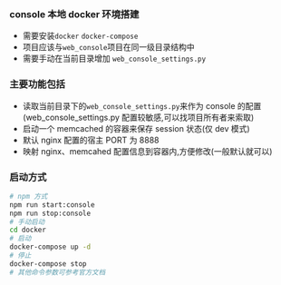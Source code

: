 ### console 本地 docker 环境搭建

- 需要安装`docker` `docker-compose`
- 项目应该与`web_console`项目在同一级目录结构中
- 需要手动在当前目录增加 `web_console_settings.py`

### 主要功能包括

- 读取当前目录下的`web_console_settings.py`来作为 console 的配置(web_console_settings.py 配置较敏感,可以找项目所有者来索取)
- 启动一个 memcached 的容器来保存 session 状态(仅 dev 模式)
- 默认 nginx 配置的宿主 PORT 为 8888
- 映射 nginx、memcahed 配置信息到容器内,方便修改(一般默认就可以)

### 启动方式

```bash
# npm 方式
npm run start:console
npm run stop:console
# 手动启动
cd docker
# 启动
docker-compose up -d
# 停止
docker-compose stop
# 其他命令参数可参考官方文档
```
